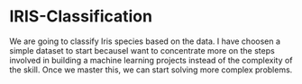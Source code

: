 # IRIS-Classification
We are going to classify Iris species based on the data. I have choosen a simple dataset to start becauseI want to concentrate more on the steps involved in building a machine learning projects instead of the complexity of the skill. Once we master this, we can start solving more complex problems.